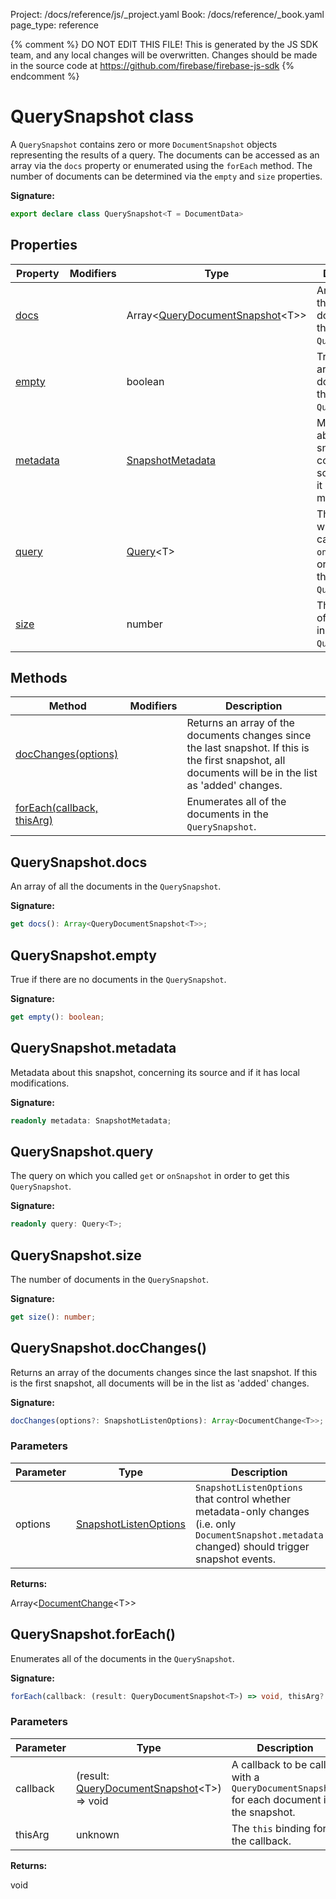 Project: /docs/reference/js/_project.yaml
Book: /docs/reference/_book.yaml
page_type: reference

{% comment %}
DO NOT EDIT THIS FILE!
This is generated by the JS SDK team, and any local changes will be
overwritten. Changes should be made in the source code at
https://github.com/firebase/firebase-js-sdk
{% endcomment %}

# QuerySnapshot class
A `QuerySnapshot` contains zero or more `DocumentSnapshot` objects representing the results of a query. The documents can be accessed as an array via the `docs` property or enumerated using the `forEach` method. The number of documents can be determined via the `empty` and `size` properties.

<b>Signature:</b>

```typescript
export declare class QuerySnapshot<T = DocumentData> 
```

## Properties

|  Property | Modifiers | Type | Description |
|  --- | --- | --- | --- |
|  [docs](./firestore_.querysnapshot.md#querysnapshotdocs) |  | Array&lt;[QueryDocumentSnapshot](./firestore_.querydocumentsnapshot.md#querydocumentsnapshot_class)<!-- -->&lt;T&gt;&gt; | An array of all the documents in the <code>QuerySnapshot</code>. |
|  [empty](./firestore_.querysnapshot.md#querysnapshotempty) |  | boolean | True if there are no documents in the <code>QuerySnapshot</code>. |
|  [metadata](./firestore_.querysnapshot.md#querysnapshotmetadata) |  | [SnapshotMetadata](./firestore_.snapshotmetadata.md#snapshotmetadata_class) | Metadata about this snapshot, concerning its source and if it has local modifications. |
|  [query](./firestore_.querysnapshot.md#querysnapshotquery) |  | [Query](./firestore_.query.md#query_class)<!-- -->&lt;T&gt; | The query on which you called <code>get</code> or <code>onSnapshot</code> in order to get this <code>QuerySnapshot</code>. |
|  [size](./firestore_.querysnapshot.md#querysnapshotsize) |  | number | The number of documents in the <code>QuerySnapshot</code>. |

## Methods

|  Method | Modifiers | Description |
|  --- | --- | --- |
|  [docChanges(options)](./firestore_.querysnapshot.md#querysnapshotdocchanges) |  | Returns an array of the documents changes since the last snapshot. If this is the first snapshot, all documents will be in the list as 'added' changes. |
|  [forEach(callback, thisArg)](./firestore_.querysnapshot.md#querysnapshotforeach) |  | Enumerates all of the documents in the <code>QuerySnapshot</code>. |

## QuerySnapshot.docs

An array of all the documents in the `QuerySnapshot`<!-- -->.

<b>Signature:</b>

```typescript
get docs(): Array<QueryDocumentSnapshot<T>>;
```

## QuerySnapshot.empty

True if there are no documents in the `QuerySnapshot`<!-- -->.

<b>Signature:</b>

```typescript
get empty(): boolean;
```

## QuerySnapshot.metadata

Metadata about this snapshot, concerning its source and if it has local modifications.

<b>Signature:</b>

```typescript
readonly metadata: SnapshotMetadata;
```

## QuerySnapshot.query

The query on which you called `get` or `onSnapshot` in order to get this `QuerySnapshot`<!-- -->.

<b>Signature:</b>

```typescript
readonly query: Query<T>;
```

## QuerySnapshot.size

The number of documents in the `QuerySnapshot`<!-- -->.

<b>Signature:</b>

```typescript
get size(): number;
```

## QuerySnapshot.docChanges()

Returns an array of the documents changes since the last snapshot. If this is the first snapshot, all documents will be in the list as 'added' changes.

<b>Signature:</b>

```typescript
docChanges(options?: SnapshotListenOptions): Array<DocumentChange<T>>;
```

### Parameters

|  Parameter | Type | Description |
|  --- | --- | --- |
|  options | [SnapshotListenOptions](./firestore_.snapshotlistenoptions.md#snapshotlistenoptions_interface) | <code>SnapshotListenOptions</code> that control whether metadata-only changes (i.e. only <code>DocumentSnapshot.metadata</code> changed) should trigger snapshot events. |

<b>Returns:</b>

Array&lt;[DocumentChange](./firestore_.documentchange.md#documentchange_interface)<!-- -->&lt;T&gt;&gt;

## QuerySnapshot.forEach()

Enumerates all of the documents in the `QuerySnapshot`<!-- -->.

<b>Signature:</b>

```typescript
forEach(callback: (result: QueryDocumentSnapshot<T>) => void, thisArg?: unknown): void;
```

### Parameters

|  Parameter | Type | Description |
|  --- | --- | --- |
|  callback | (result: [QueryDocumentSnapshot](./firestore_.querydocumentsnapshot.md#querydocumentsnapshot_class)<!-- -->&lt;T&gt;) =&gt; void | A callback to be called with a <code>QueryDocumentSnapshot</code> for each document in the snapshot. |
|  thisArg | unknown | The <code>this</code> binding for the callback. |

<b>Returns:</b>

void

